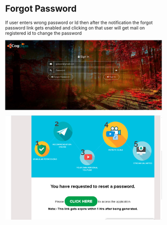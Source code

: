 # Forgot Password

If user enters wrong password or Id then after the notification the forgot password link gets enabled and clicking on that user will get mail on registered id to change the password

![](../.gitbook/assets/image%20%28122%29.png)

![](../.gitbook/assets/image%20%28130%29.png)





